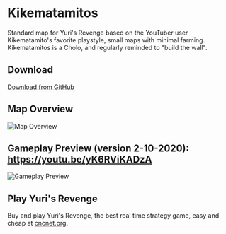 # Kikematamitos
Standard map for Yuri's Revenge based on the YouTuber user Kikematamito's favorite playstyle, small maps with minimal farming. Kikematamitos is a Cholo, and regularly reminded to "build the wall".

## Download
[Download from GitHub](https://github.com/republic-development/Kikematamitos/releases)

## Map Overview
![Map Overview](https://github.com/republic-development/Kikematamitos/blob/master/%5B4%5D%20Kikematamitos.png?raw=true)

## Gameplay Preview (version 2-10-2020): https://youtu.be/yK6RViKADzA
![Gameplay Preview](https://i.imgur.com/NWdlspR.jpeg)

## Play Yuri's Revenge
Buy and play Yuri's Revenge, the best real time strategy game, easy and cheap at [cncnet.org](https://cncnet.org/yuris-revenge).
